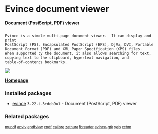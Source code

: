 # Evince document viewer

__Document (PostScript, PDF) viewer__

```

Evince is a simple multi-page document viewer.  It can display and print
PostScript (PS), Encapsulated PostScript (EPS), DjVu, DVI, Portable
Document Format (PDF) and XML Paper Specification (XPS) files.
When supported by the document, it also allows searching for text,
copying text to the clipboard, hypertext navigation, and
table-of-contents bookmarks.

```

[![](https://screenshots.debian.net/thumbnail-with-version/evince/9001)](https://screenshots.debian.net/screenshot-with-version/evince/9001)



**[Homepage](https://wiki.gnome.org/Apps/Evince)**

### Installed packages

* [evince](https://packages.debian.org/stretch/evince) `3.22.1-3+deb9u1` - Document (PostScript, PDF) viewer

### Related packages

<sub> [mupdf](https://packages.debian.org/stretch/mupdf) [apvlv](https://packages.debian.org/stretch/apvlv) [epdfview](https://packages.debian.org/stretch/epdfview) [xpdf](https://packages.debian.org/stretch/xpdf) [calibre](https://packages.debian.org/stretch/calibre) [zathura](https://packages.debian.org/stretch/zathura) [fbreader](https://packages.debian.org/stretch/fbreader) [evince-gtk](https://packages.debian.org/stretch/evince-gtk) [yelp](https://packages.debian.org/stretch/yelp) [xchm](https://packages.debian.org/stretch/xchm)  </sub>
